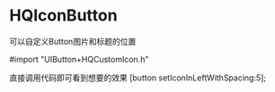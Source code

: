 # HQIconButton
可以自定义Button图片和标题的位置

#import "UIButton+HQCustomIcon.h"

直接调用代码即可看到想要的效果
[button setIconInLeftWithSpacing:5];
